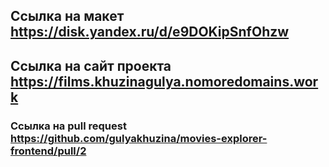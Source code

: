 ## Ссылка на макет https://disk.yandex.ru/d/e9DOKipSnfOhzw  
## Ссылка на сайт проекта https://films.khuzinagulya.nomoredomains.work
### Ссылка на pull request https://github.com/gulyakhuzina/movies-explorer-frontend/pull/2
